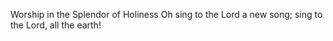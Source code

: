 Worship in the Splendor of Holiness Oh sing to the Lord a new song; sing to the Lord, all the earth!
